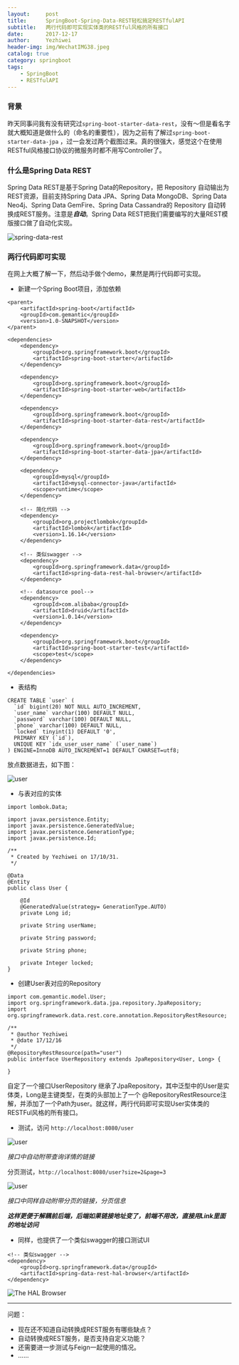 ```yaml
---
layout:     post
title:      SpringBoot-Spring-Data-REST轻松搞定RESTfulAPI
subtitle:   两行代码即可实现实体类的RESTful风格的所有接口
date:       2017-12-17
author:     Yezhiwei
header-img: img/WechatIMG38.jpeg
catalog: true
category: springboot
tags:
    - SpringBoot
    - RESTfulAPI
---
```


### 背景

昨天同事问我有没有研究过`spring-boot-starter-data-rest`，没有～但是看名字就大概知道是做什么的（命名的重要性），因为之前有了解过`spring-boot-starter-data-jpa` ，过一会发过两个截图过来。真的很强大，感觉这个在使用RESTful风格接口协议的微服务时都不用写Controller了。

### 什么是Spring Data REST 

Spring Data REST是基于Spring Data的Repository，把 Repository 自动输出为REST资源，目前支持Spring Data JPA、Spring Data MongoDB、Spring Data Neo4j、Spring Data GemFire、Spring Data Cassandra的 Repository 自动转换成REST服务。注意是***自动***。Spring Data REST把我们需要编写的大量REST模版接口做了自动化实现。

![spring-data-rest](/img/spring-data-rest-0.png)

### 两行代码即可实现

在网上大概了解一下，然后动手做个demo，果然是两行代码即可实现。

* 新建一个Spring Boot项目，添加依赖

```
<parent>
    <artifactId>spring-boot</artifactId>
    <groupId>com.gemantic</groupId>
    <version>1.0-SNAPSHOT</version>
</parent>

<dependencies>
    <dependency>
        <groupId>org.springframework.boot</groupId>
        <artifactId>spring-boot-starter</artifactId>
    </dependency>

    <dependency>
        <groupId>org.springframework.boot</groupId>
        <artifactId>spring-boot-starter-web</artifactId>
    </dependency>

    <dependency>
        <groupId>org.springframework.boot</groupId>
        <artifactId>spring-boot-starter-data-rest</artifactId>
    </dependency>

    <dependency>
        <groupId>org.springframework.boot</groupId>
        <artifactId>spring-boot-starter-data-jpa</artifactId>
    </dependency>

    <dependency>
        <groupId>mysql</groupId>
        <artifactId>mysql-connector-java</artifactId>
        <scope>runtime</scope>
    </dependency>
    
	<!-- 简化代码 -->
    <dependency>
        <groupId>org.projectlombok</groupId>
        <artifactId>lombok</artifactId>
        <version>1.16.14</version>
    </dependency>
    
	<!-- 类似swagger -->
    <dependency>
        <groupId>org.springframework.data</groupId>
        <artifactId>spring-data-rest-hal-browser</artifactId>
    </dependency>

    <!-- datasource pool-->
    <dependency>
        <groupId>com.alibaba</groupId>
        <artifactId>druid</artifactId>
        <version>1.0.14</version>
    </dependency>

    <dependency>
        <groupId>org.springframework.boot</groupId>
        <artifactId>spring-boot-starter-test</artifactId>
        <scope>test</scope>
    </dependency>

</dependencies>
```

* 表结构

```
CREATE TABLE `user` (
  `id` bigint(20) NOT NULL AUTO_INCREMENT,
  `user_name` varchar(100) DEFAULT NULL,
  `password` varchar(100) DEFAULT NULL,
  `phone` varchar(100) DEFAULT NULL,
  `locked` tinyint(1) DEFAULT '0',
  PRIMARY KEY (`id`),
  UNIQUE KEY `idx_user_user_name` (`user_name`)
) ENGINE=InnoDB AUTO_INCREMENT=1 DEFAULT CHARSET=utf8;

```

放点数据进去，如下图：

![user](/img/spring-data-rest-1.png)

* 与表对应的实体

```
import lombok.Data;

import javax.persistence.Entity;
import javax.persistence.GeneratedValue;
import javax.persistence.GenerationType;
import javax.persistence.Id;

/**
 * Created by Yezhiwei on 17/10/31.
 */

@Data
@Entity
public class User {

    @Id
    @GeneratedValue(strategy= GenerationType.AUTO)
    private Long id;

    private String userName;

    private String password;

    private String phone;

    private Integer locked;
}
```

* 创建User表对应的Repository

```
import com.gemantic.model.User;
import org.springframework.data.jpa.repository.JpaRepository;
import org.springframework.data.rest.core.annotation.RepositoryRestResource;

/**
 * @author Yezhiwei
 * @date 17/12/16
 */
@RepositoryRestResource(path="user")
public interface UserRepository extends JpaRepository<User, Long> {

}
```

自定了一个接口UserRepository 继承了JpaRepository，其中泛型中的User是实体类，Long是主键类型，在类的头部加上了一个 @RepositoryRestResource注解，并添加了一个Path为user。就这样，两行代码即可实现User实体类的RESTFul风格的所有接口。

* 测试，访问 `http://localhost:8080/user`

![user](/img/spring-data-rest-2.png)

*接口中自动附带查询详情的链接*

分页测试，`http://localhost:8080/user?size=2&page=3`

![user](/img/spring-data-rest-3.png)

*接口中同样自动附带分页的链接，分页信息*

***这样更便于解耦前后端，后端如果链接地址变了，前端不用改，直接用Link里面的地址访问***

* 同样，也提供了一个类似swagger的接口测试UI

```
<!-- 类似swagger -->
<dependency>
    <groupId>org.springframework.data</groupId>
    <artifactId>spring-data-rest-hal-browser</artifactId>
</dependency>
```

![The HAL Browser](/img/spring-data-rest-4.png)

***

问题：

* 现在还不知道自动转换成REST服务有哪些缺点？
* 自动转换成REST服务，是否支持自定义功能？
* 还需要进一步测试与Feign一起使用的情况。
* ......












